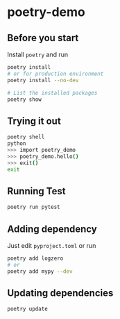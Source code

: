 # poetry-demo

## Before you start
Install `poetry` and run
```sh
poetry install
# or for production environment
poetry install --no-dev

# List the installed packages
poetry show
```

## Trying it out
```sh
poetry shell
python
>>> import poetry_demo
>>> poetry_demo.hello()
>>> exit()
exit
```

## Running Test
```sh
poetry run pytest
```

## Adding dependency
Just edit `pyproject.toml` or run
```sh
poetry add logzero
# or
poetry add mypy --dev
```

## Updating dependencies
```sh
poetry update
```
